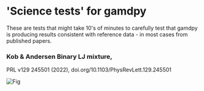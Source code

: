 # 'Science tests' for gamdpy

These are tests that might take 10's of minutes to carefully test that gamdpy is producing results consistent with reference data - in most cases from published papers.

### Kob & Andersen Binary LJ mixture, 
PRL v129 245501 (2022), doi.org/10.1103/PhysRevLett.129.245501

![Fig](./Data/kablj_prl_2022.png)